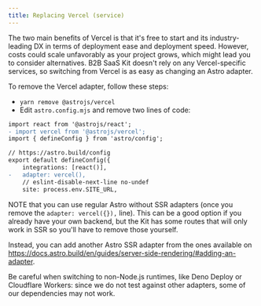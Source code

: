 ```yaml
---
title: Replacing Vercel (service)
---
```


The two main benefits of Vercel is that it's free to start and its industry-leading DX in terms of deployment ease and deployment speed. However, costs could scale unfavorably as your project grows, which might lead you to consider alternatives. B2B SaaS Kit doesn't rely on any Vercel-specific services, so switching from Vercel is as easy as changing an Astro adapter.

To remove the Vercel adapter, follow these steps:

- `yarn remove @astrojs/vercel`
- Edit `astro.config.mjs` and remove two lines of code:

```diff
import react from '@astrojs/react';
- import vercel from '@astrojs/vercel';
import { defineConfig } from 'astro/config';

// https://astro.build/config
export default defineConfig({
	integrations: [react()],
-	adapter: vercel(),
	// eslint-disable-next-line no-undef
	site: process.env.SITE_URL,
```

<p class="text-sm pl-4">NOTE that you can use regular Astro without SSR adapters (once you remove the <code class="whitespace-nowrap">adapter: vercel({}),</code> line). This can be a good option if you already have your own backend, but the Kit has some routes that will only work in SSR so you'll have to remove those yourself.</p>

Instead, you can add another Astro SSR adapter from the ones available on https://docs.astro.build/en/guides/server-side-rendering/#adding-an-adapter.

Be careful when switching to non-Node.js runtimes, like Deno Deploy or Cloudflare Workers: since we do not test against other adapters, some of our dependencies may not work.
